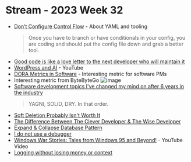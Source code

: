 # Stream - 2023 Week 32

- [Don’t Configure Control Flow](https://earthly.dev/blog/dont-configure-control-flow/) - About YAML and tooling
  > Once you have to branch or have conditionals in your config, you are coding and should put the config file down and grab a better tool.
- [Good code is like a love letter to the next developer who will maintain it](https://addyosmani.com/blog/good-code/)
- [WordPress and AI](https://youtu.be/i5yJMCBzTQY) - YouTube
- [DORA Metrics in Software](https://devinterrupted.substack.com/p/inside-the-workflow-metrics-of-elite) - Interesting metric for software PMs
- Interesting metric from ByteByteGo
  ![image](https://github.com/primalskill/til/assets/489775/8675c429-1672-4158-b1bd-80147c415f0f)
- [Software development topics I've changed my mind on after 6 years in the industry](https://chriskiehl.com/article/thoughts-after-6-years)
  > YAGNI, SOLID, DRY. In that order.
- [Soft Deletion Probably Isn't Worth It](https://brandur.org/soft-deletion)
- [The Difference Between The Clever Developer & The Wise Developer](https://itnext.io/the-difference-between-the-clever-developer-the-wise-developer-a0edd9d8a692)
- [Expand & Collapse Database Pattern](https://www.prisma.io/dataguide/types/relational/expand-and-contract-pattern)
- [I do not use a debugger](https://lemire.me/blog/2016/06/21/i-do-not-use-a-debugger/)
- [Windows War Stories: Tales from Windows 95 and Beyond!](https://www.youtube.com/watch?v=Xv1sohXaX_o) - YouTube Video
- [Logging without losing money or context](https://www.komu.engineer/blogs/09/log-without-losing-context)

